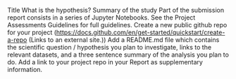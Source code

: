 Title 
What is the hypothesis?
Summary of the study 
Part of the submission report consists in a series of Jupyter Notebooks. See the Project Assessments Guidelines for full guidelines.
Create a new public github repo for your project (https://docs.github.com/en/get-started/quickstart/create-a-repo (Links to an external site.))
Add a README.md file which contains the scientific question / hypothesis you plan to investigate, links to the relevant datasets, and a three sentence summary of the analysis you plan to do.
Add a link to your project repo in your Report as supplementary information.
